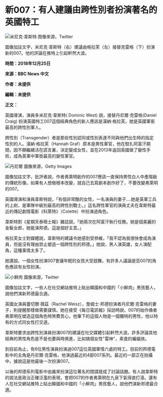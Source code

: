 # 新007：有人建議由跨性別者扮演著名的英國特工

![米尼克·韋斯特](https://ichef.bbci.co.uk/ace/ws/640/cpsprodpb/11214/production/_104946107_5.jpg.webp)
图像來源，Twitter

圖像加註文字，米尼克·韋斯特（右）建議由格拉芙（左）接替克雷格（下）扮演新的007。他的評論在推特上引起軒然大波。

**時間：2018年12月25日**

**來源：BBC News 中文**

**作者：未提供**

**編輯：未提供**

**正文：**

英國導演，演員多米尼克·韋斯特( Dominic West) 說，接替丹尼爾·克雷格(Daniel Craig) 扮演英國特工007這個經典角色的新人應該是漢納·格拉芙，她是英國軍銜最高的跨性別軍人。

跨性別（Transgender）者是那些性別認同或性別表達不同與他們出生時的指定性別的人。漢納·格拉芙（Hannah Graf）原本是男性軍官，他在駐扎阿富汗期間，因不願繼續活在謊言裏，決定變成女性，並在2013年返回英國做了變性手術，成為英軍中軍銜最高的變性軍官。

![丹尼爾](https://ichef.bbci.co.uk/ace/ws/640/cpsprodpb/79BC/production/_104946113_a2354b40-b6e8-4af7-a51b-32e26bb9d692.jpg.webp)
圖像來源，Getty Images

圖像加註文字，批評者說，作者弗萊明創作的007應該一直保持男性白人中產階級的傳統形像。如果有人想做根本改變，就自己去寫劇本創作好了，不要改變弗萊明的007。

英國導演和演員韋斯特說，「有個非常酷的女性，一名演員的妻子….她是英軍工兵的上尉，是軍隊中級別最高的跨性別戰士。」這名跨性軍官的演員丈夫在韋斯特最近的傳記劇情電影《科萊特》（Colette）中扮演過角色。

韋斯特對《星期天泰晤士報》雜誌說，「她兩次在阿富汗執行任務。她是個美麗的金髮女郎，她能演邦德。這是個好主意。」

格拉芙女士對媒體說，韋斯特的建議令她感到受恭維，「我不認為我很快會成為演員，但是沒有理由禁止塑造一個跨性別的邦德。」她說，男人演英雄，女人演配角，這種事情太多了。

她還說，一個女性扮演007會讓年輕的女孩大受鼓舞。有許多人議論是否007的角色應該有女性扮演。

![小鮮肉](https://ichef.bbci.co.uk/ace/ws/640/cpsprodpb/2B9C/production/_104946111_4.jpg.webp)
圖像來源，Twitter

圖像加註文字，一些人在社交網站推特上貼出韓國和中國的「小鮮肉」男孩藝人，說他們演新邦德最合適。

英國女演員蕾切爾·薇茲（Rachel Weisz），詹姆士·邦德扮演者丹尼爾·克雷格的妻子，則提醒那樣做需要謹慎。她在接受《每日電訊報》採訪時說，007的始作俑者弗萊明在塑造這個角色時煞費苦心，他筆下的這個人物是一個獨特的男性，他以特有的方式同女性打交道。

韋斯特要求由跨性別演員扮演007的建議在社交媒體引起軒然大波。許多評論其他經典的男性角色是不是也要與時俱進，比如搞個女性"雷神"，素食的蝙蝠俠。

到目前為止，有6位男性演員扮演過007這位英國軍情六處的特工。目前的邦德電影中的主角是丹尼爾·克雷格，他演過最近的4部007系列。最近的一部正在拍攝中，據說這是他最後一次扮演007。

以後的邦德系列電影中由誰來扮演這位著名的間諜就成了討論話題。有人說韋斯特的說法是政治正確泛濫的表現，會把007的作者弗萊明在九泉下氣得直打滾。還有人在社交網站推特上貼出韓國和中國的「小鮮肉」男孩藝人，說他們演新邦德最合適。
<!-- tcd_original_link https://www.bbc.com/zhongwen/trad/uk-46681054 -->

